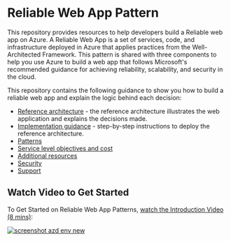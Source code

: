 # Reliable Web App Pattern

This repository provides resources to help developers build a Reliable web app on Azure. A Reliable Web App is a set of services, code, and infrastructure deployed in Azure that applies practices from the Well-Architected Framework. This pattern is shared with three components to help you use Azure to build a web app that follows Microsoft's recommended guidance for achieving reliability, scalability, and security in the cloud.

This repository contains the following guidance to show you how to build a reliable web app and explain the logic behind each decision:

- [Reference architecture](reliable-web-app.md) - the reference architecture illustrates the web application and explains the decisions made.
- [Implementation guidance](implementation.md) - step-by-step instructions to deploy the reference architecture.
- [Patterns](patterns.md)
- [Service level objectives and cost](slo-and-cost.md)
- [Additional resources](additional-resources.md)
- [Security](SECURITY.md)
- [Support](SUPPORT.md)

## Watch Video to Get Started

To Get Started on Reliable Web App Patterns, [watch the Introduction Video (8 mins)](https://microsoftapc-my.sharepoint.com/:v:/g/personal/nanil_microsoft_com/EaFYz80v2W1CoGKwFxbvuIEBLO6xenwwtv03apn3yv6mMg):

[![screenshot azd env new](./assets/Guide/Intro-video.jpg)](https://microsoftapc-my.sharepoint.com/:v:/g/personal/nanil_microsoft_com/EaFYz80v2W1CoGKwFxbvuIEBLO6xenwwtv03apn3yv6mMg)
